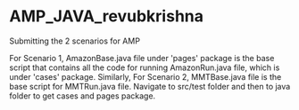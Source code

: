 # AMP_JAVA_revubkrishna
Submitting the 2 scenarios for AMP

For Scenario 1, AmazonBase.java file under 'pages' package is the base script that contains all the code for running AmazonRun.java file, which is under 'cases' package.
Similarly, For Scenario 2, MMTBase.java file  is the base script for  MMTRun.java file.
Navigate to src/test folder and then to java folder to get cases and pages package.
